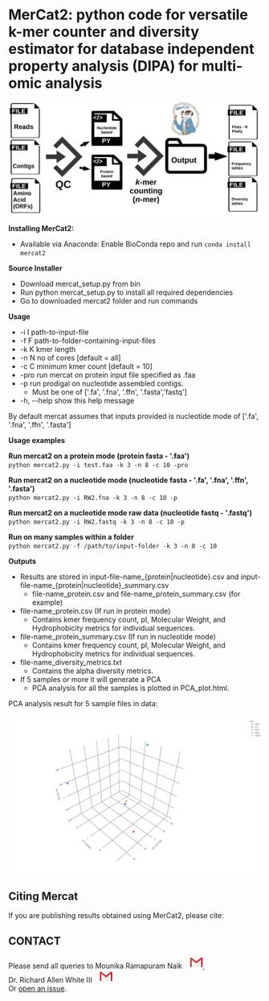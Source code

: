 MerCat2: python code for versatile k-mer counter and diversity estimator for database independent property analysis (DIPA) for multi-omic analysis
================================================

![GitHub Logo](doc/mercat_workflow.jpg)

  
**Installing MerCat2:** 
 - Available via Anaconda: Enable BioConda repo and run `conda install mercat2`  <br/>

**Source Installer**
 - Download mercat_setup.py from bin  <br/>
 - Run python mercat_setup.py to install all required dependencies  <br/>
 - Go to downloaded mercat2 folder and run commands <br/>

**Usage** <br/>
 - -i I path-to-input-file <br/>
 - -f F path-to-folder-containing-input-files <br/>
 - -k K kmer length<br/>
 - -n N no of cores [default = all]<br/>
 - -c C minimum kmer count [default = 10]<br/>
 - -pro run mercat on protein input file specified as .faa<br/>
 - -p run prodigal on nucleotide assembled contigs. 
    - Must be one of ['.fa', '.fna', '.ffn', '.fasta','fastq']<br/>
 - -h, --help show this help message<br/>

By default mercat assumes that inputs provided is nucleotide mode of ['.fa', '.fna', '.ffn', '.fasta'] <br/>

**Usage examples**

****Run mercat2 on a protein mode (protein fasta - '.faa')****</br>
`python mercat2.py -i test.faa -k 3 -n 8 -c 10 -pro`</br>

****Run mercat2 on a nucleotide mode (nucleotide fasta - '.fa', '.fna', '.ffn', '.fasta')****</br>
`python mercat2.py -i RW2.fna -k 3 -n 8 -c 10 -p` </br>

****Run mercat2 on a nucleotide mode raw data (nucleotide fastq - '.fastq')****</br>
`python mercat2.py -i RW2.fastq -k 3 -n 8 -c 10 -p` </br>

****Run on many samples within a folder****</br>
`python mercat2.py -f /path/to/input-folder -k 3 -n 8 -c 10`</br>

**Outputs**
- Results are stored in input-file-name_{protein|nucleotide}.csv and input-file-name_{protein|nucleotide}_summary.csv </br>
   -  file-name_protein.csv and file-name_protein_summary.csv (for example) </br>
- file-name_protein.csv (If run in protein mode)</br>
   -  Contains kmer frequency count, pI, Molecular Weight, and Hydrophobicity metrics for individual sequences.</br>
- file-name_protein_summary.csv (If run in nucleotide mode)</br>
   -  Contains kmer frequency count, pI, Molecular Weight, and Hydrophobicity metrics for individual sequences.</br>
- file-name_diversity_metrics.txt </br>
   -  Contains the alpha diversity metrics.</br>
- If 5 samples or more it will generate a PCA </br>
   -  PCA analysis for all the samples is plotted in PCA_plot.html.</br>

PCA analysis result for 5 sample files in data:

 ![GitHub Logo](doc/PCA.png)
  
Citing Mercat
-------------
If you are publishing results obtained using MerCat2, please cite:


CONTACT
-------

Please send all queries to Mounika Ramapuram Naik &nbsp;&nbsp;      <a href="mailto:mramapur@uncc.edu?"><img src="doc/gmail.png" style="width:25px;height:25px"/>    </a> &nbsp; &nbsp;  <br /> 
Dr. Richard Allen White III &nbsp;&nbsp;   <a href="mailto:rwhit101@uncc.edu?"><img src="doc/gmail.png" style="width:25px;height:25px"/>      </a>
 <br />
Or [open an issue](https://github.com/raw-lab/mercat2/issues).

